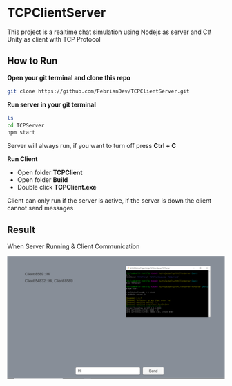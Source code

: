 # TCPClientServer
This project is a realtime chat simulation using Nodejs as server and C# Unity as client with TCP Protocol
## How to Run
**Open your git terminal and clone this repo**

 ```bash
git clone https://github.com/FebrianDev/TCPClientServer.git
```
**Run server in your git terminal**
```bash
ls
cd TCPServer
npm start
```
Server will always run, if you want to turn off press **Ctrl + C**

**Run Client**
* Open folder **TCPClient**
* Open folder **Build**
* Double click **TCPClient.exe**

Client can only run if the server is active, if the server is down the client cannot send messages

## Result
When Server Running & Client Communication

![result](https://raw.githubusercontent.com/FebrianDev/TCPClientServer/main/result.png)

